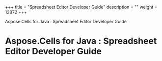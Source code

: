 +++
title = "Spreadsheet Editor Developer Guide" 
description = "" 
weight = 12872 
+++

Aspose.Cells for Java : Spreadsheet Editor Developer Guide  

# Aspose.Cells for Java : Spreadsheet Editor Developer Guide


